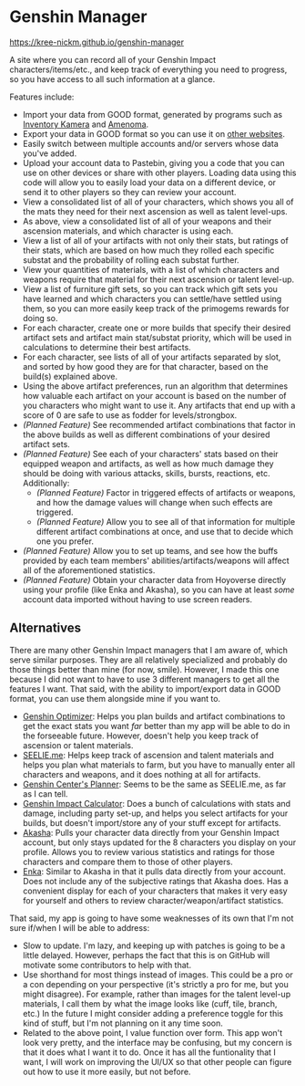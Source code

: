 # Genshin Manager
https://kree-nickm.github.io/genshin-manager

A site where you can record all of your Genshin Impact characters/items/etc., and keep track of everything you need to progress, so you have access to all such information at a glance.

Features include:
* Import your data from GOOD format, generated by programs such as [Inventory Kamera](https://github.com/Andrewthe13th/Inventory_Kamera) and [Amenoma](https://github.com/daydreaming666/Amenoma).
* Export your data in GOOD format so you can use it on [other websites](#alternatives).
* Easily switch between multiple accounts and/or servers whose data you've added.
* Upload your account data to Pastebin, giving you a code that you can use on other devices or share with other players. Loading data using this code will allow you to easily load your data on a different device, or send it to other players so they can review your account.
* View a consolidated list of all of your characters, which shows you all of the mats they need for their next ascension as well as talent level-ups.
* As above, view a consolidated list of all of your weapons and their ascension materials, and which character is using each.
* View a list of all of your artifacts with not only their stats, but ratings of their stats, which are based on how much they rolled each specific substat and the probability of rolling each substat further.
* View your quantities of materials, with a list of which characters and weapons require that material for their next ascension or talent level-up.
* View a list of furniture gift sets, so you can track which gift sets you have learned and which characters you can settle/have settled using them, so you can more easily keep track of the primogems rewards for doing so.
* For each character, create one or more builds that specify their desired artifact sets and artifact main stat/substat priority, which will be used in calculations to determine their best artifacts.
* For each character, see lists of all of your artifacts separated by slot, and sorted by how good they are for that character, based on the build(s) explained above.
* Using the above artifact preferences, run an algorithm that determines how valuable each artifact on your account is based on the number of you characters who might want to use it. Any artifacts that end up with a score of 0 are safe to use as fodder for levels/strongbox.
* _(Planned Feature)_ See recommended artifact combinations that factor in the above builds as well as different combinations of your desired artifact sets.
* _(Planned Feature)_ See each of your characters' stats based on their equipped weapon and artifacts, as well as how much damage they should be doing with various attacks, skills, bursts, reactions, etc. Additionally:
  * _(Planned Feature)_ Factor in triggered effects of artifacts or weapons, and how the damage values will change when such effects are triggered.
  * _(Planned Feature)_ Allow you to see all of that information for multiple different artifact combinations at once, and use that to decide which one you prefer.
* _(Planned Feature)_ Allow you to set up teams, and see how the buffs provided by each team members' abilities/artifacts/weapons will affect all of the aforementioned statistics.
* _(Planned Feature)_ Obtain your character data from Hoyoverse directly using your profile (like Enka and Akasha), so you can have at least *some* account data imported without having to use screen readers.

## Alternatives
There are many other Genshin Impact managers that I am aware of, which serve similar purposes. They are all relatively specialized and probably do those things better than mine (for now, smile). However, I made this one because I did not want to have to use 3 different managers to get all the features I want. That said, with the ability to import/export data in GOOD format, you can use them alongside mine if you want to.
* [Genshin Optimizer](https://frzyc.github.io/genshin-optimizer): Helps you plan builds and artifact combinations to get the exact stats you want *far* better than my app will be able to do in the forseeable future. However, doesn't help you keep track of ascension or talent materials.
* [SEELIE.me](https://seelie.me): Helps keep track of ascension and talent materials and helps you plan what materials to farm, but you have to manually enter all characters and weapons, and it does nothing at all for artifacts.
* [Genshin Center's Planner](https://genshin-center.com/planner): Seems to be the same as SEELIE.me, as far as I can tell.
* [Genshin Impact Calculator](https://genshin.aspirine.su/): Does a bunch of calculations with stats and damage, including party set-up, and helps you select artifacts for your builds, but doesn't import/store any of your stuff except for artifacts.
* [Akasha](https://akasha.cv): Pulls your character data directly from your Genshin Impact account, but only stays updated for the 8 characters you display on your profile. Allows you to review various statistics and ratings for those characters and compare them to those of other players.
* [Enka](https://enka.network/): Similar to Akasha in that it pulls data directly from your account. Does not include any of the subjective ratings that Akasha does. Has a convenient display for each of your characters that makes it very easy for yourself and others to review character/weapon/artifact statistics.

That said, my app is going to have some weaknesses of its own that I'm not sure if/when I will be able to address:
* Slow to update. I'm lazy, and keeping up with patches is going to be a little delayed. However, perhaps the fact that this is on GitHub will motivate some contributors to help with that.
* Use shorthand for most things instead of images. This could be a pro or a con depending on your perspective (it's strictly a pro for me, but you might disagree). For example, rather than images for the talent level-up materials, I call them by what the image looks like (cuff, tile, branch, etc.) In the future I might consider adding a preference toggle for this kind of stuff, but I'm not planning on it any time soon.
* Related to the above point, I value function over form. This app won't look very pretty, and the interface may be confusing, but my concern is that it does what I want it to do. Once it has all the funtionality that I want, I will work on improving the UI/UX so that other people can figure out how to use it more easily, but not before.
